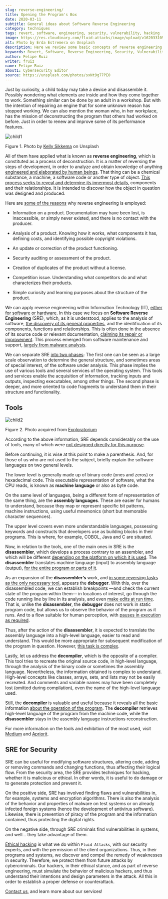 ```yaml
---
slug: reverse-engineering/
title: Opening the Program's Box
date: 2020-03-11
subtitle: General ideas about Software Reverse Engineering
category: techniques
tags: revert, software, engineering, security, vulnerability, hacking
image: https://res.cloudinary.com/fluid-attacks/image/upload/v1620331058/blog/reverse-engineering/cover_nsktcf.webp
alt: Photo by Erda Estremera on Unsplash
description: Here we review some basic concepts of reverse engineering within information technology and through what tools it can be used for ethical and malicious hacking.
keywords: Revert, Software, Reverse Engineering, Security, Vulnerability, Hacking, Ethical Hacking, Pentesting
author: Felipe Ruiz
writer: fruiz
name: Felipe Ruiz
about1: Cybersecurity Editor
source: https://unsplash.com/photos/sxNt9g77PE0
---
```


Just by curiosity, a child today may take a device and disassemble it.
Possibly wondering what elements are inside and how they come together
to work. Something similar can be done by an adult in a workshop. But
with the intention of repairing an engine that for some unknown reason
has stopped working. We can also mention the woman who, in her
workplace, has the mission of deconstructing the program that others had
worked on before. Just in order to renew and improve some of its
performance features.

<div class="imgblock">

![child1](https://res.cloudinary.com/fluid-attacks/image/upload/v1620331056/blog/reverse-engineering/child1_pwhnxl.webp)

<div class="title">

Figure 1. Photo by [Kelly Sikkema](https://unsplash.com/@kellysikkema)
on Unsplash

</div>

</div>

All of them have applied what is known as **reverse engineering**, which
is constituted as a process of deconstruction. It is a matter of
reversing the steps of development, in order to analyze and obtain
knowledge of anything [engineered and elaborated by human
beings](https://www.mitre.org/sites/default/files/publications/pr-15-2630-reverse-engineering-cognition.pdf).
That thing can be a chemical substance, a machine, a software code or
another type of object. [This process seeks to reveal and determine its
innermost
details](https://www.foo.be/cours/dess-20122013/b/Eldad_Eilam-Reversing__Secrets_of_Reverse_Engineering-Wiley\(2005\).pdf),
components and their relationships. It is intended to discover how the
object in question was designed and produced.

Here are [some of the
reasons](http://index-of.es/Varios-2/Penetration%20Testing%20and%20Reverse%20Engineering.pdf)
why reverse engineering is employed:

- Information on a product. Documentation may have been lost, is
  inaccessible, or simply never existed, and there is no contact with
  the producer.

- Analysis of a product. Knowing how it works, what components it has,
  defining costs, and identifying possible copyright violations.

- An update or correction of the product functioning.

- Security auditing or assessment of the product.

- Creation of duplicates of the product without a license.

- Competition issue. Understanding what competitors do and what
  characterizes their products.

- Simple curiosity and learning purposes about the structure of the
  product.

We can apply reverse engineering within Information Technology (IT),
[either for software or
hardware](https://www.youtube.com/watch?v=7v7UaMsgg_c). In this case we
focus on **Software Reverse Engineering** (SRE), which, as it is
understood, applies to the analysis of software, [the discovery of its
general
properties](https://www.mitre.org/sites/default/files/publications/pr-15-2630-reverse-engineering-cognition.pdf),
and the identification of its components, functions and relationships.
This is often done in the absence of its source code or relevant
documentation, [claiming its repair or
improvement](https://link.springer.com/chapter/10.1007/978-3-642-04117-4_31).
This process emerged from software maintenance and support, [largely
from malware
analysis](https://link.springer.com/chapter/10.1007/978-3-319-74950-1_6).

We can separate SRE [into two
phases](https://www.foo.be/cours/dess-20122013/b/Eldad_Eilam-Reversing__Secrets_of_Reverse_Engineering-Wiley\(2005\).pdf):
The first one can be seen as a large scale observation to determine the
general structure, and sometimes areas of special interest, of the
software under analysis. This phase implies the use of various tools and
several services of the operating system. This tools and services enable
the acquisition of information, tracking inputs and outputs, inspecting
executables, among other things. The second phase is deeper, and more
oriented to code fragments to understand them in their structure and
functionality.

## Tools

<div class="imgblock">

![child2](https://res.cloudinary.com/fluid-attacks/image/upload/v1620331057/blog/reverse-engineering/child2_csnxly.webp)

<div class="title">

Figure 2. Photo acquired from
[Exploratorium](https://www.exploratorium.edu/sites/default/files/tinkering/files/open_make_april_18.jpg)

</div>

</div>

According to the above information, SRE depends considerably on the
use of tools, many of which were [not designed directly for this
purpose](https://www.foo.be/cours/dess-20122013/b/Eldad_Eilam-Reversing__Secrets_of_Reverse_Engineering-Wiley\(2005\).pdf).

Before continuing, it is wise at this point to make a parenthesis. And,
for those of us who are not used to the subject, briefly explain the
software languages on two general levels.

The lower level is generally made up of binary code (ones and zeros) or
hexadecimal code. This executable representation of software, what the
CPU reads, is known as **machine language** or also as byte code.

On the same level of languages, being a different form of representation
of the same thing, are the **assembly languages**. These are easier for
humans to understand, because they map or represent specific bit
patterns, machine instructions, using useful mnemonics (short but
memorable character sequences).

The upper level covers even more understandable languages, possessing
keywords and constructs that developers use as building blocks in their
programs. This is where, for example, COBOL, Java and C are
situated.

Now, in relation to the tools, one of the main ones in SRE is the
**disassembler**, which develops a process contrary to an assembler, and
which will be different [depending on the platform on which it is
used](https://link.springer.com/chapter/10.1007/978-3-319-74950-1_6).
The **disassembler** translates machine language (input) to assembly
language (output), [for the entire program or parts of
it](https://www.foo.be/cours/dess-20122013/b/Eldad_Eilam-Reversing__Secrets_of_Reverse_Engineering-Wiley\(2005\).pdf).

As an expansion of the **disassembler’s** work, and [in some reversing
tasks as the only necessary
tool](https://www.foo.be/cours/dess-20122013/b/Eldad_Eilam-Reversing__Secrets_of_Reverse_Engineering-Wiley\(2005\).pdf),
appears the **debugger**. With this, over the disassembled code, we can
establish breakpoints —and check the current state of the program within
them— in locations of interest, go through the code running line by line
in its analysis, and even [make edits at run
time](http://index-of.es/Varios-2/Penetration%20Testing%20and%20Reverse%20Engineering.pdf).
That is, unlike the **disassembler**, the **debugger** does not work in
static program code, but allows us to observe the behavior of the
program as it runs. And to a flow suitable for human perception, with
[pauses in execution as
required](https://link.springer.com/chapter/10.1007/978-3-319-74950-1_6).

Thus, after the action of the **disassembler**, it is expected to
translate the assembly language into a high-level language, easier to
read and understand. This would be more appropriate for subsequent
modification of the program in question. However, [this task is
complex](https://link.springer.com/chapter/10.1007/978-3-642-04117-4_31).

Lastly, let us address the **decompiler**, which is the opposite of a
compiler. This tool tries to recreate the original source code, in
high-level language, through the analysis of the binary code or
sometimes the assembly language. Nevertheless, the information obtained
is complex to understand. High-level concepts like classes, arrays,
sets, and lists may not be easily recreated. And comments and variable
names may have been completely lost (omitted during compilation), even
the name of the high-level language used.

Still, the **decompiler** is valuable and useful because it reveals all
the basic information [about the operation of the
program](https://link.springer.com/chapter/10.1007/978-3-319-74950-1_6).
The **decompiler** retrieves high-level language of the program from the
machine code, while the **disassembler** stays in the assembly language
instructions reconstruction.

For more information on the tools and exhibition of the most used, visit
[Medium](https://medium.com/@vignesh4303/reverse-engineering-resources-beginners-to-intermediate-guide-links-f64c207505ed)
and
[Apriorit](https://www.apriorit.com/dev-blog/366-software-reverse-engineering-tools).

## SRE for Security

SRE can be useful for modifying software structures, altering code,
adding or removing commands and changing functions, thus affecting their
logical flow. From the security area, the SRE provides techniques for
hacking, whether it is malicious or ethical. In other words, it is
useful to do damage or to generate protection and prevent it.

On the positive side, SRE has involved finding flaws and
vulnerabilities in, for example, systems and encryption algorithms.
There is also the analysis of the behavior and properties of malware on
test systems or on already infected foreign systems (hence the
development of antivirus software). Likewise, there is prevention of
piracy of the program and the information contained, thus protecting the
digital rights.

On the negative side, through SRE criminals find vulnerabilities in
systems, and well…​ they take advantage of them.

[Ethical hacking](../../solutions/ethical-hacking/) is what we do
within `Fluid Attacks`,
with our security experts,
and with the permission of the client organizations.
Thus,
in their programs and systems,
we discover and compel the remedy of weaknesses in security.
Therefore,
we protect them from future attacks by cybercriminals.
Our hackers,
in their ethical stance,
and as part of reverse engineering,
must simulate the behavior of malicious hackers,
and thus understand their intentions
and design parameters in the attack.
All this in order to establish a proper defense or counterattack.

[Contact us](../../contact-us/),
and learn more about our services\!
